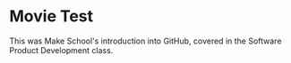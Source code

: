 # Movie Test
This was Make School's introduction into GitHub, covered in the Software Product Development class.

